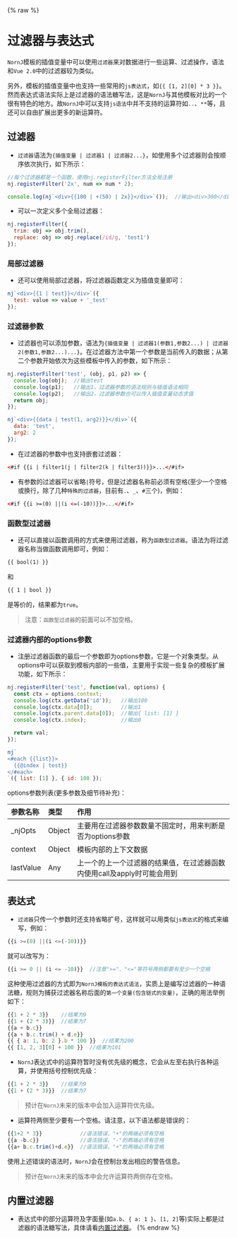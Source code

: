 {% raw %}
# 过滤器与表达式

`NornJ`模板的插值变量中可以使用`过滤器`来对数据进行一些运算、过滤操作，语法和`Vue 2.0`中的过滤器较为类似。

另外，模板的插值变量中也支持一些常用的`js表达式`，如`{{ [1, 2][0] * 3 }}`。然而表达式语法实际上是过滤器的语法糖写法，这是`NornJ`与其他模板对比的一个很有特色的地方。故`NornJ`中可以支持`js语法`中并不支持的运算符如`..`、`**`等，且还可以自由扩展出更多的新运算符。

## 过滤器

* `过滤器`语法为`{插值变量 | 过滤器1 | 过滤器2...}`，如使用多个过滤器则会按顺序依次执行，如下所示：

```js
//每个过滤器都是一个函数，使用nj.registerFilter方法全局注册
nj.registerFilter('2x', num => num * 2);

console.log(nj`<div>{{100 | +(50) | 2x}}</div>`());  //输出<div>300</div>
```

* 可以一次定义多个全局过滤器：

```js
nj.registerFilter({
  trim: obj => obj.trim(),
  replace: obj => obj.replace(/id/g, 'test1')
});
```

### 局部过滤器

* 还可以使用局部过滤器，将过滤器函数定义为插值变量即可：

```js
nj`<div>{{1 | test}}</div>`({
  test: value => value + '_test'
});
```

### 过滤器参数

* 过滤器也可以添加参数，语法为`{插值变量 | 过滤器1(参数1,参数2...) | 过滤器2(参数1,参数2...)...}`。在过滤器方法中第一个参数是当前传入的数据；从第二个参数开始依次为这些模板中传入的参数，如下所示：

```js
nj.registerFilter('test', (obj, p1, p2) => {
  console.log(obj);  //输出test
  console.log(p1);   //输出1，过滤器参数的语法规则与插值语法相同
  console.log(p2);   //输出2，过滤器参数也可以传入插值变量动态求值
  return obj;
});

nj`<div>{{data | test(1, arg2)}}</div>`({
  data: 'test',
  arg2: 2
});
```

* 在过滤器的参数中也支持嵌套过滤器：

```html
<#if {{i | filter1(j | filter2(k | filter3))}}>...</#if>
```

* 有参数的过滤器可以省略`|`符号，但是过滤器名称前必须有空格(至少一个空格或换行，除了几种`特殊的过滤器`，目前有`.`、`_`、`#`三个)，例如：

```html
<#if {{i >=(0) ||(i <=(-10))}}>...</#if>
```

### 函数型过滤器

* 还可以直接以函数调用的方式来使用过滤器，称为`函数型过滤器`。语法为将过滤器名称当做函数调用即可，例如：

```html
{{ bool(1) }}
```

和

```html
{{ 1 | bool }}
```

是等价的，结果都为`true`。

> 注意：`函数型过滤器`的前面可以不加空格。

### 过滤器内部的options参数

* 注册过滤器函数的最后一个参数即为options参数，它是一个对象类型。从options中可以获取到模板内部的一些值，主要用于实现一些复杂的模板扩展功能，如下所示：

```js
nj.registerFilter('test', function(val, options) {
  const ctx = options.context;
  console.log(ctx.getData('id'));   //输出100
  console.log(ctx.data[0]);         //输出1
  console.log(ctx.parent.data[0]);  //输出{ list: [1] }
  console.log(ctx.index);           //输出0

  return val;
});

nj`
<#each {{list}}>
  {{@index | test}}
</#each>
`({ list: [1] }, { id: 100 });
```

options参数列表(更多参数及细节待补充)：

| 参数名称      | 类型       | 作用          |
|:-------------|:-----------|:----------------|
| _njOpts      | Object     | 主要用在过滤器参数数量不固定时，用来判断是否为options参数 |
| context      | Object     | 模板内部的上下文数据 |
| lastValue    | Any        | 上一个的上一个过滤器的结果值，在过滤器函数内使用call及apply时可能会用到 |

## 表达式

* `过滤器`只传一个参数时还支持省略扩号，这样就可以用类似`js表达式`的格式来编写，例如：

```js
{{i >=(0) ||(i <=(-10))}}
```

就可以改写为：

```js
{{i >= 0 || (i <= -10)}}  //注意">="、"<="等符号两侧都要有至少一个空格
```

这种使用过滤器的方式即为`NornJ模板的表达式语法`，实质上是编写过滤器的一种语法糖，规则为捕获过滤器名称后面的`第一个变量(包含链式的变量)`，正确的用法举例如下：

```js
{{1 + 2 * 3}}    //结果为9
{{1 + (2 * 3)}}  //结果为7
{{a + b.c}}
{{a + b.c.trim() + d.e}}
{{ { a: 1, b: 2 }.b * 100 }}  //结果为200
{{ [1, 2, 3][0] + 100 }}  //结果为101
```

<!-- * 各种运算符在`NornJ`表达式中也支持以函数的方式使用，就是上面一节中`函数型过滤器`的调用形式：

```js
{{+(1, 2 * 3)}}    //结果为7
{{+(1, *(2, 3))}}  //结果为7
``` -->

* `NornJ`表达式中的运算符暂时没有优先级的概念，它会从左至右执行各种运算，并使用括号控制优先级：

```js
{{1 + 2 * 3}}    //结果为9
{{1 + (2 * 3)}}  //结果为7
```

> 预计在`NornJ`未来的版本中会加入运算符优先级。

<!-- * 小括号`()`在`NornJ`表达式中，加在语句的最前面是没有意义的：

```js
{{(2 + 3 * 3.25).toFixed(1)}}  //语法错误，小括号是多余的
{{2 + 3 * 3.25 .toFixed(1)}}   //语法正确(3.25后面有一个空格，这样会对2 + 3 * 3.25执行完后的结果再执行.toFixed(1))，结果为16.3。
{{2 + 3 * 3.25.toFixed(1)}}    //语法正确(2 + 3的结果再乘以3.25.toFixed(1)的结果)，结果为16.5
``` -->

* 运算符两侧至少要有一个空格。请注意，以下语法都是错误的：

```js
{{1+2 * 3}}            //语法错误，"+"的两端必须有空格
{{a -b.c}}             //语法错误，"-"的两端必须有空格
{{a+ b.c.trim()+d.e}}  //语法错误，"+"的两端必须有空格
```

使用上述错误的语法时，`NornJ`会在控制台发出相应的警告信息。

> 预计在`NornJ`未来的版本中会允许运算符两侧存在空格。

## 内置过滤器

* 表达式中的部分运算符及字面量(如`a.b`、`{ a: 1 }`、`[1, 2]`等)实际上都是过滤器的语法糖写法，具体请看[内置过滤器](built-inFilter.md)。
{% endraw %}